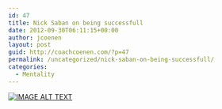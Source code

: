 ```yaml
---
id: 47
title: Nick Saban on being successfull
date: 2012-09-30T06:11:15+00:00
author: jcoenen
layout: post
guid: http://coachcoenen.com/?p=47
permalink: /uncategorized/nick-saban-on-being-successfull/
categories:
  - Mentality
---
```

[![IMAGE ALT TEXT](http://img.youtube.com/vi/XMCpDd0NB9M/0.jpg)](http://www.youtube.com/watch?v=XMCpDd0NB9M "Video Title")